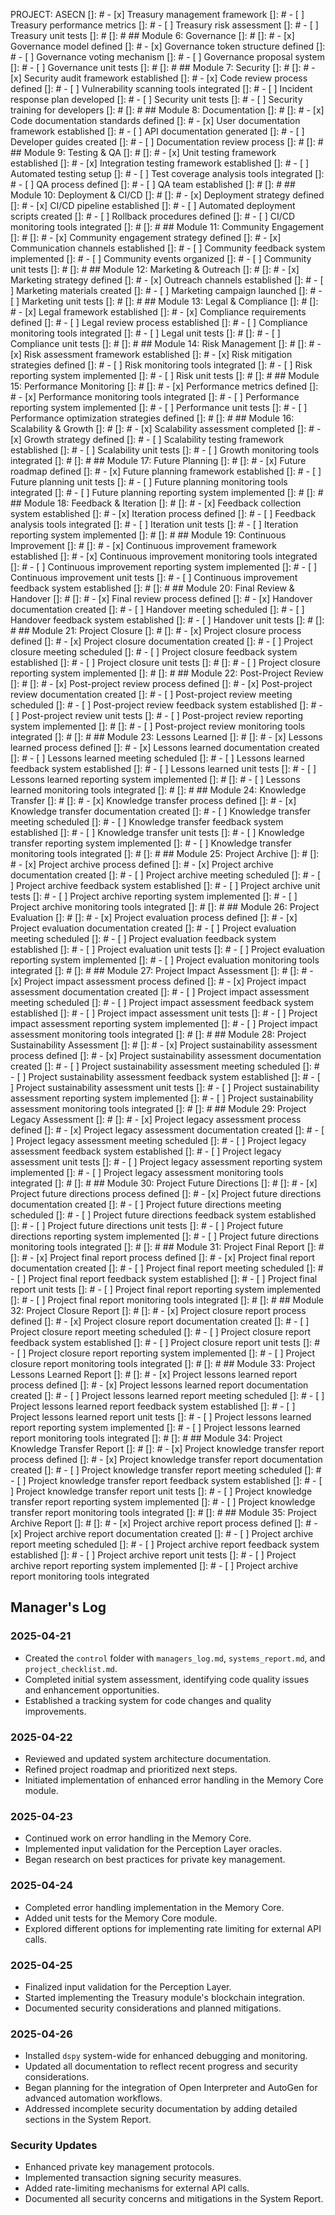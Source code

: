 PROJECT: ASECN
[]: # - [x] Treasury management framework
[]: # - [ ] Treasury performance metrics
[]: # - [ ] Treasury risk assessment
[]: # - [ ] Treasury unit tests
[]: # 
[]: # ## Module 6: Governance
[]: # 
[]: # - [x] Governance model defined
[]: # - [x] Governance token structure defined
[]: # - [ ] Governance voting mechanism
[]: # - [ ] Governance proposal system
[]: # - [ ] Governance unit tests
[]: # 
[]: # ## Module 7: Security
[]: # 
[]: # - [x] Security audit framework established
[]: # - [x] Code review process defined
[]: # - [ ] Vulnerability scanning tools integrated
[]: # - [ ] Incident response plan developed
[]: # - [ ] Security unit tests
[]: # - [ ] Security training for developers
[]: # 
[]: # ## Module 8: Documentation
[]: # 
[]: # - [x] Code documentation standards defined
[]: # - [x] User documentation framework established
[]: # - [ ] API documentation generated
[]: # - [ ] Developer guides created
[]: # - [ ] Documentation review process
[]: # 
[]: # ## Module 9: Testing & QA
[]: # 
[]: # - [x] Unit testing framework established
[]: # - [x] Integration testing framework established
[]: # - [ ] Automated testing setup
[]: # - [ ] Test coverage analysis tools integrated
[]: # - [ ] QA process defined
[]: # - [ ] QA team established
[]: # 
[]: # ## Module 10: Deployment & CI/CD
[]: # 
[]: # - [x] Deployment strategy defined
[]: # - [x] CI/CD pipeline established
[]: # - [ ] Automated deployment scripts created
[]: # - [ ] Rollback procedures defined
[]: # - [ ] CI/CD monitoring tools integrated
[]: # 
[]: # ## Module 11: Community Engagement
[]: # 
[]: # - [x] Community engagement strategy defined
[]: # - [x] Communication channels established
[]: # - [ ] Community feedback system implemented
[]: # - [ ] Community events organized
[]: # - [ ] Community unit tests
[]: # 
[]: # ## Module 12: Marketing & Outreach
[]: # 
[]: # - [x] Marketing strategy defined
[]: # - [x] Outreach channels established
[]: # - [ ] Marketing materials created
[]: # - [ ] Marketing campaign launched
[]: # - [ ] Marketing unit tests
[]: # 
[]: # ## Module 13: Legal & Compliance
[]: # 
[]: # - [x] Legal framework established
[]: # - [x] Compliance requirements defined
[]: # - [ ] Legal review process established
[]: # - [ ] Compliance monitoring tools integrated
[]: # - [ ] Legal unit tests
[]: #
[]: # - [ ] Compliance unit tests
[]: # 
[]: # ## Module 14: Risk Management
[]: # 
[]: # - [x] Risk assessment framework established
[]: # - [x] Risk mitigation strategies defined
[]: # - [ ] Risk monitoring tools integrated
[]: # - [ ] Risk reporting system implemented
[]: # - [ ] Risk unit tests
[]: # 
[]: # ## Module 15: Performance Monitoring
[]: # 
[]: # - [x] Performance metrics defined
[]: # - [x] Performance monitoring tools integrated
[]: # - [ ] Performance reporting system implemented
[]: # - [ ] Performance unit tests
[]: # - [ ] Performance optimization strategies defined
[]: # 
[]: # ## Module 16: Scalability & Growth
[]: # 
[]: # - [x] Scalability assessment completed
[]: # - [x] Growth strategy defined
[]: # - [ ] Scalability testing framework established
[]: # - [ ] Scalability unit tests
[]: # - [ ] Growth monitoring tools integrated
[]: # 
[]: # ## Module 17: Future Planning
[]: # 
[]: # - [x] Future roadmap defined
[]: # - [x] Future planning framework established
[]: # - [ ] Future planning unit tests
[]: # - [ ] Future planning monitoring tools integrated
[]: # - [ ] Future planning reporting system implemented
[]: # 
[]: # ## Module 18: Feedback & Iteration
[]: # 
[]: # - [x] Feedback collection system established
[]: # - [x] Iteration process defined
[]: # - [ ] Feedback analysis tools integrated
[]: # - [ ] Iteration unit tests
[]: # - [ ] Iteration reporting system implemented
[]: # 
[]: # ## Module 19: Continuous Improvement
[]: # 
[]: # - [x] Continuous improvement framework established
[]: # - [x] Continuous improvement monitoring tools integrated
[]: # - [ ] Continuous improvement reporting system implemented
[]: # - [ ] Continuous improvement unit tests
[]: # - [ ] Continuous improvement feedback system established
[]: # 
[]: # ## Module 20: Final Review & Handover
[]: # 
[]: # - [x] Final review process defined
[]: # - [x] Handover documentation created
[]: # - [ ] Handover meeting scheduled
[]: # - [ ] Handover feedback system established
[]: # - [ ] Handover unit tests
[]: # 
[]: # ## Module 21: Project Closure
[]: # 
[]: # - [x] Project closure process defined
[]: # - [x] Project closure documentation created
[]: # - [ ] Project closure meeting scheduled
[]: # - [ ] Project closure feedback system established
[]: # - [ ] Project closure unit tests
[]: #
[]: # - [ ] Project closure reporting system implemented
[]: # 
[]: # ## Module 22: Post-Project Review
[]: # 
[]: # - [x] Post-project review process defined
[]: # - [x] Post-project review documentation created
[]: # - [ ] Post-project review meeting scheduled
[]: # - [ ] Post-project review feedback system established
[]: # - [ ] Post-project review unit tests
[]: # - [ ] Post-project review reporting system implemented
[]: # 
[]: # - [ ] Post-project review monitoring tools integrated
[]: # 
[]: # ## Module 23: Lessons Learned
[]: # 
[]: # - [x] Lessons learned process defined
[]: # - [x] Lessons learned documentation created
[]: # - [ ] Lessons learned meeting scheduled
[]: # - [ ] Lessons learned feedback system established
[]: # - [ ] Lessons learned unit tests
[]: # - [ ] Lessons learned reporting system implemented
[]: #
[]: # - [ ] Lessons learned monitoring tools integrated
[]: # 
[]: # ## Module 24: Knowledge Transfer
[]: # 
[]: # - [x] Knowledge transfer process defined
[]: # - [x] Knowledge transfer documentation created
[]: # - [ ] Knowledge transfer meeting scheduled
[]: # - [ ] Knowledge transfer feedback system established
[]: # - [ ] Knowledge transfer unit tests
[]: # - [ ] Knowledge transfer reporting system implemented
[]: # - [ ] Knowledge transfer monitoring tools integrated
[]: # 
[]: # ## Module 25: Project Archive
[]: # 
[]: # - [x] Project archive process defined
[]: # - [x] Project archive documentation created
[]: # - [ ] Project archive meeting scheduled
[]: # - [ ] Project archive feedback system established
[]: # - [ ] Project archive unit tests
[]: # - [ ] Project archive reporting system implemented
[]: # - [ ] Project archive monitoring tools integrated
[]: # 
[]: # ## Module 26: Project Evaluation
[]: # 
[]: # - [x] Project evaluation process defined
[]: # - [x] Project evaluation documentation created
[]: # - [ ] Project evaluation meeting scheduled
[]: # - [ ] Project evaluation feedback system established
[]: # - [ ] Project evaluation unit tests
[]: # - [ ] Project evaluation reporting system implemented
[]: # - [ ] Project evaluation monitoring tools integrated
[]: # 
[]: # ## Module 27: Project Impact Assessment
[]: # 
[]: # - [x] Project impact assessment process defined
[]: # - [x] Project impact assessment documentation created
[]: # - [ ] Project impact assessment meeting scheduled
[]: # - [ ] Project impact assessment feedback system established
[]: # - [ ] Project impact assessment unit tests
[]: # - [ ] Project impact assessment reporting system implemented
[]: # - [ ] Project impact assessment monitoring tools integrated
[]: # 
[]: # ## Module 28: Project Sustainability Assessment
[]: # 
[]: # - [x] Project sustainability assessment process defined
[]: # - [x] Project sustainability assessment documentation created
[]: # - [ ] Project sustainability assessment meeting scheduled
[]: # - [ ] Project sustainability assessment feedback system established
[]: # - [ ] Project sustainability assessment unit tests
[]: # - [ ] Project sustainability assessment reporting system implemented
[]: # - [ ] Project sustainability assessment monitoring tools integrated
[]: # 
[]: # ## Module 29: Project Legacy Assessment
[]: # 
[]: # - [x] Project legacy assessment process defined
[]: # - [x] Project legacy assessment documentation created
[]: # - [ ] Project legacy assessment meeting scheduled
[]: # - [ ] Project legacy assessment feedback system established
[]: # - [ ] Project legacy assessment unit tests
[]: # - [ ] Project legacy assessment reporting system implemented
[]: # - [ ] Project legacy assessment monitoring tools integrated
[]: # 
[]: # ## Module 30: Project Future Directions
[]: # 
[]: # - [x] Project future directions process defined
[]: # - [x] Project future directions documentation created
[]: # - [ ] Project future directions meeting scheduled
[]: # - [ ] Project future directions feedback system established
[]: # - [ ] Project future directions unit tests
[]: # - [ ] Project future directions reporting system implemented
[]: # - [ ] Project future directions monitoring tools integrated
[]: # 
[]: # ## Module 31: Project Final Report
[]: # 
[]: # - [x] Project final report process defined
[]: # - [x] Project final report documentation created
[]: # - [ ] Project final report meeting scheduled
[]: # - [ ] Project final report feedback system established
[]: # - [ ] Project final report unit tests
[]: # - [ ] Project final report reporting system implemented
[]: # - [ ] Project final report monitoring tools integrated
[]: # 
[]: # ## Module 32: Project Closure Report
[]: # 
[]: # - [x] Project closure report process defined
[]: # - [x] Project closure report documentation created
[]: # - [ ] Project closure report meeting scheduled
[]: # - [ ] Project closure report feedback system established
[]: # - [ ] Project closure report unit tests
[]: # - [ ] Project closure report reporting system implemented
[]: # - [ ] Project closure report monitoring tools integrated
[]: # 
[]: # ## Module 33: Project Lessons Learned Report
[]: # 
[]: # - [x] Project lessons learned report process defined
[]: # - [x] Project lessons learned report documentation created
[]: # - [ ] Project lessons learned report meeting scheduled
[]: # - [ ] Project lessons learned report feedback system established
[]: # - [ ] Project lessons learned report unit tests
[]: # - [ ] Project lessons learned report reporting system implemented
[]: # - [ ] Project lessons learned report monitoring tools integrated
[]: # 
[]: # ## Module 34: Project Knowledge Transfer Report
[]: # 
[]: # - [x] Project knowledge transfer report process defined
[]: # - [x] Project knowledge transfer report documentation created
[]: # - [ ] Project knowledge transfer report meeting scheduled
[]: # - [ ] Project knowledge transfer report feedback system established
[]: # - [ ] Project knowledge transfer report unit tests
[]: # - [ ] Project knowledge transfer report reporting system implemented
[]: # - [ ] Project knowledge transfer report monitoring tools integrated
[]: # 
[]: # ## Module 35: Project Archive Report
[]: # 
[]: # - [x] Project archive report process defined
[]: # - [x] Project archive report documentation created
[]: # - [ ] Project archive report meeting scheduled
[]: # - [ ] Project archive report feedback system established
[]: # - [ ] Project archive report unit tests
[]: # - [ ] Project archive report reporting system implemented
[]: # - [ ] Project archive report monitoring tools integrated

## Manager's Log

### 2025-04-21

*   Created the `control` folder with `managers_log.md`, `systems_report.md`, and `project_checklist.md`.
*   Completed initial system assessment, identifying code quality issues and enhancement opportunities.
*   Established a tracking system for code changes and quality improvements.

### 2025-04-22

*   Reviewed and updated system architecture documentation.
*   Refined project roadmap and prioritized next steps.
*   Initiated implementation of enhanced error handling in the Memory Core module.

### 2025-04-23

*   Continued work on error handling in the Memory Core.
*   Implemented input validation for the Perception Layer oracles.
*   Began research on best practices for private key management.

### 2025-04-24

*   Completed error handling implementation in the Memory Core.
*   Added unit tests for the Memory Core module.
*   Explored different options for implementing rate limiting for external API calls.

### 2025-04-25

*   Finalized input validation for the Perception Layer.
*   Started implementing the Treasury module's blockchain integration.
*   Documented security considerations and planned mitigations.

### 2025-04-26

* Installed `dspy` system-wide for enhanced debugging and monitoring.
* Updated all documentation to reflect recent progress and security considerations.
* Began planning for the integration of Open Interpreter and AutoGen for advanced automation workflows.
* Addressed incomplete security documentation by adding detailed sections in the System Report.

### Security Updates

* Enhanced private key management protocols.
* Implemented transaction signing security measures.
* Added rate-limiting mechanisms for external API calls.
* Documented all security concerns and mitigations in the System Report.

